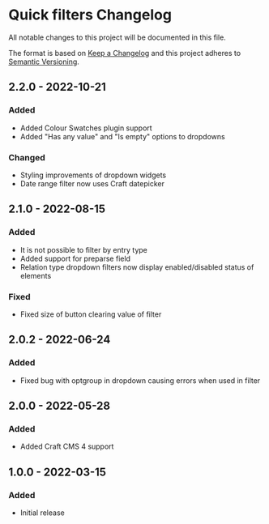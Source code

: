 # Quick filters Changelog

All notable changes to this project will be documented in this file.

The format is based on [Keep a Changelog](http://keepachangelog.com/) and this project adheres to [Semantic Versioning](http://semver.org/).

## 2.2.0 - 2022-10-21
### Added
- Added Colour Swatches plugin support
- Added "Has any value" and "Is empty" options to dropdowns
### Changed
- Styling improvements of dropdown widgets
- Date range filter now uses Craft datepicker

## 2.1.0 - 2022-08-15
### Added
- It is not possible to filter by entry type
- Added support for preparse field
- Relation type dropdown filters now display enabled/disabled status of elements
### Fixed
- Fixed size of button clearing value of filter

## 2.0.2 - 2022-06-24
### Added
- Fixed bug with optgroup in dropdown causing errors when used in filter

## 2.0.0 - 2022-05-28
### Added
- Added Craft CMS 4 support

## 1.0.0 - 2022-03-15
### Added
- Initial release
